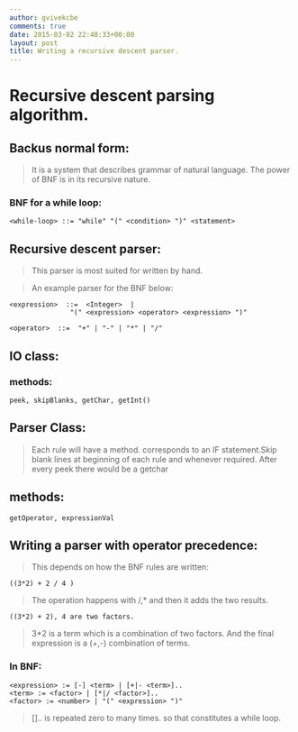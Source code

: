 ```yaml
---
author: gvivekcbe
comments: true
date: 2015-03-02 22:40:33+00:00
layout: post
title: Writing a recursive descent parser. 
---
```



# Recursive descent parsing algorithm.

## Backus normal form:

> It is a system  that describes grammar of natural language.
The power of BNF is in its recursive nature. 

### BNF for a while loop: 
	<while-loop> ::= "while" "(" <condition> ")" <statement>


## Recursive descent parser:

> This parser is most suited for written by hand. 

> An example parser for the BNF below:

	<expression>  ::=  <Integer>  |
                   "(" <expression> <operator> <expression> ")"
                   
	<operator>  ::=  "+" | "-" | "*" | "/"

## IO class:

### methods:

	peek, skipBlanks, getChar, getInt()


## Parser Class:

> Each rule will have a method. corresponds to an IF statement.Skip blank lines at beginning of each rule and whenever required. After every peek there would be a getchar

## methods:

	getOperator, expressionVal


## Writing a parser with operator precedence:

> This depends on how the BNF rules are written:

	((3*2) + 2 / 4 )

> The operation happens with /,* and then it adds the two results. 

	((3*2) + 2), 4 are two factors.

> 3*2 is a term which is a combination of two factors. And the final expression is a (+,-) combination of terms.

### In BNF:

	<expression> := [-] <term> | [+|- <term>].. 
	<term> := <factor> | [*|/ <factor>]..
	<factor> := <number> | "(" <expression> ")"

> [].. is repeated zero to many times. so that constitutes a while loop.
